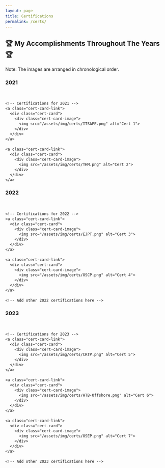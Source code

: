 ```yaml
---
layout: page
title: Certifications
permalink: /certs/
---
```


<h2 class="certs-title">🏆 My Accomplishments Throughout The Years 🏆</h2>

<p class="chronological-note">Note: The images are arranged in chronological order.</p>

<div class="cert-cards-container">
  
  <!-- Group Certifications by Year -->
  
  <div class="cert-year-group">
    <h3 class="cert-year-title">2021</h3> <!-- Title for 2021 -->
    <br>

    <!-- Certifications for 2021 -->
    <a class="cert-card-link">
      <div class="cert-card">
        <div class="cert-card-image">
          <img src="/assets/img/certs/ITSAFE.png" alt="Cert 1">
        </div>
      </div>
    </a>
    
    <a class="cert-card-link">
      <div class="cert-card">
        <div class="cert-card-image">
          <img src="/assets/img/certs/THM.png" alt="Cert 2">
        </div>
      </div>
    </a>

  </div>
  
  <div class="cert-year-group">
    <h3 class="cert-year-title">2022</h3> <!-- Title for 2022 -->
    <br>

    <!-- Certifications for 2022 -->
    <a class="cert-card-link">
      <div class="cert-card">
        <div class="cert-card-image">
          <img src="/assets/img/certs/EJPT.png" alt="Cert 3">
        </div>
      </div>
    </a>

    <a class="cert-card-link">
      <div class="cert-card">
        <div class="cert-card-image">
          <img src="/assets/img/certs/OSCP.png" alt="Cert 4">
        </div>
      </div>
    </a>
  
    <!-- Add other 2022 certifications here -->
  </div>

  <div class="cert-year-group">
    <h3 class="cert-year-title">2023</h3> <!-- Title for 2023 -->
    <br>

    <!-- Certifications for 2023 -->
    <a class="cert-card-link">
      <div class="cert-card">
        <div class="cert-card-image">
          <img src="/assets/img/certs/CRTP.png" alt="Cert 5">
        </div>
      </div>
    </a>
  
    <a class="cert-card-link">
      <div class="cert-card">
        <div class="cert-card-image">
          <img src="/assets/img/certs/HTB-Offshore.png" alt="Cert 6">
        </div>
      </div>
    </a>

    <a class="cert-card-link">
      <div class="cert-card">
        <div class="cert-card-image">
          <img src="/assets/img/certs/OSEP.png" alt="Cert 7">
        </div>
      </div>
    </a>
  
    <!-- Add other 2023 certifications here -->
  </div>

  <!-- Add more years and certifications as needed -->
  
</div>
